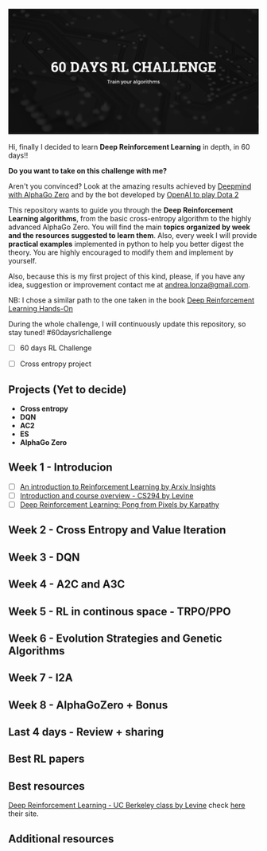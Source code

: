
![](images/logo3.png)

Hi, finally I decided to learn **Deep Reinforcement Learning** in depth, in 60 days!!

**Do you want to take on this challenge with me?**  

Aren't you convinced? Look at the amazing results achieved by [Deepmind with AlphaGo Zero](https://www.youtube.com/watch?time_continue=24&v=tXlM99xPQC8) and by the bot developed by [OpenAI to play Dota 2](https://www.youtube.com/watch?v=l92J1UvHf6M)  

This repository wants to guide you through the **Deep Reinforcement Learning algorithms**, from the basic cross-entropy algorithm to the highly advanced AlphaGo Zero. You will find the main **topics organized by week and the resources suggested to learn them**. Also, every week I will provide **practical examples** implemented in python to help you better digest the theory. You are highly encouraged to modify them and implement by yourself.

Also, because this is my first project of this kind, please, if you have any idea, suggestion or improvement contact me at andrea.lonza@gmail.com.

NB: I chose a similar path to the one taken in the book [Deep Reinforcement Learning Hands-On](https://www.amazon.com/Practical-Reinforcement-Learning-Maxim-Lapan/dp/1788834240)

During the whole challenge, I will continuously update this repository, so stay tuned! #60daysrlchallenge


 - [ ] 60 days RL Challenge

 - [ ] Cross entropy project


## Projects (Yet to decide)
 - **Cross entropy**
 - **DQN**
 - **AC2**
 - **ES**
 - **AlphaGo Zero**

## Week 1 - Introducion

 - [ ] [An introduction to Reinforcement Learning by Arxiv Insights](https://www.youtube.com/watch?v=JgvyzIkgxF0)
 - [ ] [Introduction and course overview - CS294 by Levine](https://www.youtube.com/watch?v=Q4kF8sfggoI&index=1&list=PLkFD6_40KJIznC9CDbVTjAF2oyt8_VAe3)
 - [ ] [Deep Reinforcement Learning: Pong from Pixels by Karpathy](http://karpathy.github.io/2016/05/31/rl/)

## Week 2 - Cross Entropy and Value Iteration

## Week 3 - DQN

## Week 4 - A2C and A3C

## Week 5 - RL in continous space - TRPO/PPO

## Week 6 - Evolution Strategies and Genetic Algorithms

## Week 7 - I2A

## Week 8 - AlphaGoZero + Bonus

## Last 4 days - Review + sharing


## Best RL papers

## Best resources

[Deep Reinforcement Learning - UC Berkeley class by Levine](https://www.youtube.com/playlist?list=PLkFD6_40KJIznC9CDbVTjAF2oyt8_VAe3)
 check [here](http://rail.eecs.berkeley.edu/deeprlcourse/) their site.
## Additional resources 
